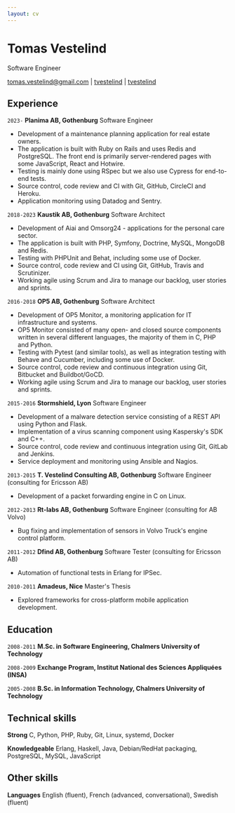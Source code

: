 ```yaml
---
layout: cv
---
```

# Tomas Vestelind
Software Engineer

<div id="webaddress">
  <i class="fa-solid fa-envelope"></i> <a href="mailto:tomas.vestelind@gmail.com">tomas.vestelind@gmail.com</a>
|
  <i class="fa-brands fa-github"></i> <a href="https://github.com/tvestelind">tvestelind</a>
|
  <i class="fa-brands fa-linkedin"></i> <a href="https://www.linkedin.com/in/tvestelind">tvestelind</a>
</div>

## Experience

`2023-`
__Planima AB, Gothenburg__ Software Engineer

- Development of a maintenance planning application for real estate owners.
- The application is built with Ruby on Rails and uses Redis and PostgreSQL. The front end is primarily server-rendered pages with some JavaScript, React and Hotwire.
- Testing is mainly done using RSpec but we also use Cypress for end-to-end tests.
- Source control, code review and CI with Git, GitHub, CircleCI and Heroku.
- Application monitoring using Datadog and Sentry.

`2018-2023`
__Kaustik AB, Gothenburg__ Software Architect

- Development of Aiai and Omsorg24 - applications for the personal care sector.
- The application is built with PHP, Symfony, Doctrine, MySQL, MongoDB and Redis.
- Testing with PHPUnit and Behat, including some use of Docker.
- Source control, code review and CI using Git, GitHub, Travis and Scrutinizer.
- Working agile using Scrum and Jira to manage our backlog, user stories and sprints.

`2016-2018`
__OP5 AB, Gothenburg__ Software Architect

- Development of OP5 Monitor, a monitoring application for IT infrastructure and systems.
- OP5 Monitor consisted of many open- and closed source components written in several different languages, the majority of them in C, PHP and Python.
- Testing with Pytest (and similar tools), as well as integration testing with Behave and Cucumber, including some use of Docker.
- Source control, code review and continuous integration using Git, Bitbucket and Buildbot/GoCD.
- Working agile using Scrum and Jira to manage our backlog, user stories and sprints.

`2015-2016`
__Stormshield, Lyon__ Software Engineer

- Development of a malware detection service consisting of a REST API using Python and Flask.
- Implementation of a virus scanning component using Kaspersky's SDK and C++.
- Source control, code review and continuous integration using Git, GitLab and Jenkins.
- Service deployment and monitoring using Ansible and Nagios.

`2013-2015`
__T. Vestelind Consulting AB, Gothenburg__ Software Engineer (consulting for Ericsson AB)

- Development of a packet forwarding engine in C on Linux.

`2012-2013`
__Rt-labs AB, Gothenburg__ Software Engineer (consulting for AB Volvo)

- Bug fixing and implementation of sensors in Volvo Truck's engine control platform.

`2011-2012`
__Dfind AB, Gothenburg__ Software Tester (consulting for Ericsson AB)

- Automation of functional tests in Erlang for IPSec.

`2010-2011`
__Amadeus, Nice__ Master's Thesis

- Explored frameworks for cross-platform mobile application development.

## Education

`2008-2011`
__M.Sc. in Software Engineering, Chalmers University of Technology__

`2008-2009`
__Exchange Program, Institut National des Sciences Appliquées (INSA)__

`2005-2008`
__B.Sc. in Information Technology, Chalmers University of Technology__

## Technical skills

__Strong__ C, Python, PHP, Ruby, Git, Linux, systemd, Docker

__Knowledgeable__ Erlang, Haskell, Java, Debian/RedHat packaging, PostgreSQL, MySQL, JavaScript

## Other skills
__Languages__ English (fluent), French (advanced, conversational), Swedish (fluent)

<!-- ### Footer Last updated: April 2025 -->
